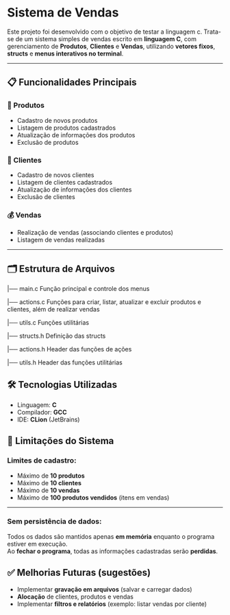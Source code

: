 # Sistema de Vendas 

Este projeto foi desenvolvido com o objetivo de testar a linguagem c. Trata-se de um sistema simples de vendas escrito em **linguagem C**, com gerenciamento de **Produtos**, **Clientes** e **Vendas**, utilizando **vetores fixos**, **structs** e **menus interativos no terminal**.

---

## 📋 Funcionalidades Principais

### 🛒 Produtos
- Cadastro de novos produtos
- Listagem de produtos cadastrados
- Atualização de informações dos produtos
- Exclusão de produtos

### 👤 Clientes
- Cadastro de novos clientes
- Listagem de clientes cadastrados
- Atualização de informações dos clientes
- Exclusão de clientes

### 💰 Vendas
- Realização de vendas (associando clientes e produtos)
- Listagem de vendas realizadas

---

## 🗂️ Estrutura de Arquivos

|── main.c Função principal e controle dos menus

|── actions.c Funções para criar, listar, atualizar e excluir produtos e clientes, além de realizar vendas

|── utils.c Funções utilitárias 

|── structs.h Definição das structs 

|── actions.h Header das funções de ações

|── utils.h Header das funções utilitárias

## 🛠️ Tecnologias Utilizadas

- Linguagem: **C**
- Compilador: **GCC**
- IDE: **CLion** (JetBrains)

## 📌 Limitações do Sistema

### Limites de cadastro:

- Máximo de **10 produtos**
- Máximo de **10 clientes**
- Máximo de **10 vendas**
- Máximo de **100 produtos vendidos** (itens em vendas)

---

### Sem persistência de dados:

Todos os dados são mantidos apenas **em memória** enquanto o programa estiver em execução.  
Ao **fechar o programa**, todas as informações cadastradas serão **perdidas**.

## ✅ Melhorias Futuras (sugestões)

- Implementar **gravação em arquivos** (salvar e carregar dados)
- **Alocação** de clientes, produtos e vendas
- Implementar **filtros e relatórios** (exemplo: listar vendas por cliente)
